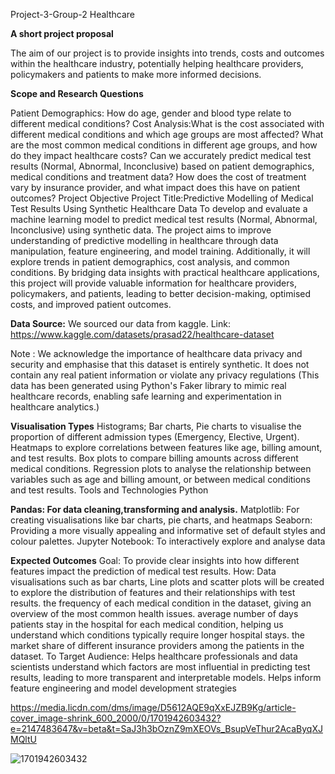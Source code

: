 Project-3-Group-2
Healthcare

**A short project proposal**

The aim of our project is to provide insights into trends, costs and outcomes within the healthcare industry, potentially helping healthcare providers, policymakers and patients to make more informed decisions.

**Scope and Research Questions**

Patient Demographics: How do age, gender and blood type relate to different medical conditions? 
Cost Analysis:What is the cost associated with different medical conditions and which age groups are most affected? 
What are the most common medical conditions in different age groups, and how do they impact healthcare costs? 
Can we accurately predict medical test results (Normal, Abnormal, Inconclusive) based on patient demographics, medical conditions and treatment data? 
How does the cost of treatment vary by insurance provider, and what impact does this have on patient outcomes?
Project Objective
Project Title:Predictive Modelling of Medical Test Results Using Synthetic Healthcare Data 
To develop and evaluate a machine learning model to predict medical test results (Normal, Abnormal, Inconclusive) using synthetic data. The project aims to improve understanding of predictive modelling in healthcare through data manipulation, feature engineering, and model training. Additionally, it will explore trends in patient demographics, cost analysis, and common conditions. By bridging data insights with practical healthcare applications, this project will provide valuable information for healthcare providers, policymakers, and patients, leading to better decision-making, optimised costs, and improved patient outcomes.

**Data Source:**
We sourced our data from kaggle. Link: https://www.kaggle.com/datasets/prasad22/healthcare-dataset 

Note : We acknowledge the importance of healthcare data privacy and security and emphasise that this dataset is entirely synthetic. It does not contain any real patient information or violate any privacy regulations (This data has been generated using Python's Faker library to mimic real healthcare records, enabling safe learning and experimentation in healthcare analytics.)

**Visualisation Types**
Histograms; Bar charts, Pie charts to visualise the proportion of different admission types (Emergency, Elective, Urgent).
Heatmaps to explore correlations between features like age, billing amount, and test results.
Box plots to compare billing amounts across different medical conditions.
Regression plots to analyse the relationship between variables such as age and billing amount, or between medical conditions and test results.
Tools and Technologies
Python

**Pandas: For data cleaning,transforming and analysis.**
Matplotlib: For creating visualisations like bar charts, pie charts, and heatmaps
Seaborn: Providing a more visually appealing and informative set of default styles and colour palettes.
Jupyter Notebook: To interactively explore and analyse data

**Expected Outcomes**
Goal: To provide clear insights into how different features impact the prediction of medical test results.
How: Data visualisations such as bar charts, Line plots and scatter plots will be created to explore the distribution of features and their relationships with test results.
the frequency of each medical condition in the dataset, giving an overview of the most common health issues.
average number of days patients stay in the hospital for each medical condition, helping us understand which conditions typically require longer hospital stays.
the market share of different insurance providers among the patients in the dataset.
To Target Audience: Helps healthcare professionals and data scientists understand which factors are most influential in predicting test results, leading to more transparent and interpretable models. Helps inform feature engineering and model development strategies

https://media.licdn.com/dms/image/D5612AQE9qXxEJZB9Kg/article-cover_image-shrink_600_2000/0/1701942603432?e=2147483647&v=beta&t=SaJ3h3bOznZ9mXEOVs_BsupVeThur2AcaByqXJMQltU

![1701942603432](https://github.com/user-attachments/assets/609b2e25-9a62-4acb-ac85-b64158054b2e)



